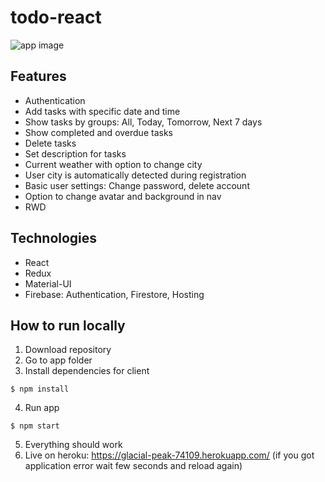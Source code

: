 # todo-react

![app image](https://i.imgur.com/oozlViL.png)

## Features

* Authentication
* Add tasks with specific date and time
* Show tasks by groups: All, Today, Tomorrow, Next 7 days
* Show completed and overdue tasks
* Delete tasks
* Set description for tasks
* Current weather with option to change city
* User city is automatically detected during registration
* Basic user settings: Change password, delete account
* Option to change avatar and background in nav
* RWD

## Technologies

* React
* Redux
* Material-UI
* Firebase: Authentication, Firestore, Hosting

## How to run locally

1. Download repository
2. Go to app folder
3. Install dependencies for client
```
$ npm install
```
4. Run app
```
$ npm start
```
5. Everything should work
6. Live on heroku: https://glacial-peak-74109.herokuapp.com/ (if you got application error wait few seconds and reload again)